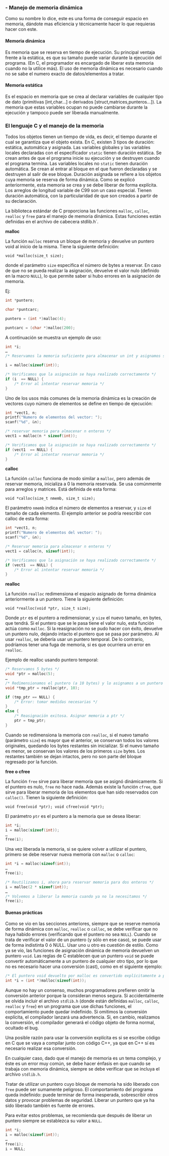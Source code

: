 ### - Manejo de memoria dinámica
Como su nombre lo dice, este es una forma de conseguir espacio en memoria, dándote mas eficiencia y técnicamente hacer lo que requieras hacer con este.

#### Memoria dinámica
Es memoria que se reserva en tiempo de ejecución. Su principal ventaja frente a la estática, es que su tamaño puede variar durante la ejecución del programa. (En C, el programador es encargado de liberar esta memoria cuando no la utilice más). El uso de memoria dinámica es necesario cuando no se sabe el numero exacto de datos/elementos a tratar.

#### Memoria estática
Es el espacio en memoria que se crea al declarar variables de cualquier tipo de dato (primitivas [int,char...] o derivados [struct,matrices,punteros...]). La memoria que estas variables ocupan no puede cambiarse durante la ejecución y tampoco puede ser liberada manualmente.

### El lenguaje C y el manejo de la memoria
Todos los objetos tienen un tiempo de vida, es decir, el tiempo durante el cual se garantiza que el objeto exista. En C, existen 3 tipos de duración: estática, automática y asignada. Las variables globales y las variables locales declaradas con el especificador `static` tienen duración estática. Se crean antes de que el programa inicie su ejecución y se destruyen cuando el programa termina. Las variables locales no `static` tienen duración automática. Se crean al entrar al bloque en el que fueron declaradas y se destruyen al salir de ese bloque. Duración asignada se refiere a los objetos cuya memoria se reserva de forma dinámica. Como se explicó anteriormente, esta memoria se crea y se debe liberar de forma explícita. Los arreglos de longitud variable de C99 son un caso especial. Tienen duración automática, con la particularidad de que son creados a partir de su declaración.

La biblioteca estándar de C proporciona las funciones `malloc`, `calloc`, `realloc` y `free` para el manejo de memoria dinámica. Estas funciones están definidas en el archivo de cabecera stdlib.h`.

**malloc**

La función `malloc` reserva un bloque de memoria y devuelve un puntero void al inicio de la misma. Tiene la siguiente definición:

`void *malloc(size_t size);`

donde el parámetro `size` especifica el número de bytes a reservar. En caso de que no se pueda realizar la asignación, devuelve el valor nulo (definido en la macro `NULL`), lo que permite saber si hubo errores en la asignación de memoria.

Ej:
```C
int *puntero;

char *puntcarc;

puntero = (int *)malloc(4);

puntcarc = (char *)malloc(200);
```

A continuación se muestra un ejemplo de uso:
```C
int *i;
…
/* Reservamos la memoria suficiente para almacenar un int y asignamos su dirección a i */

i = malloc(sizeof(int));

/* Verificamos que la asignación se haya realizado correctamente */
if (i  == NULL) {
	/* Error al intentar reservar memoria */
}
```

Uno de los usos más comunes de la memoria dinámica es la creación de vectores cuyo número de elementos se define en tiempo de ejecución:
```C
int *vect1, n;
printf("Numero de elementos del vector: ");
scanf("%d", &n);

/* reservar memoria para almacenar n enteros */
vect1 = malloc(n * sizeof(int));

/* Verificamos que la asignación se haya realizado correctamente */
if (vect1  == NULL) {
	/* Error al intentar reservar memoria */
}
```


**calloc**

La función `calloc` funciona de modo similar a `malloc`, pero además de reservar memoria, inicializa a 0 la memoria reservada. Se usa comúnmente para arreglos y matrices. Está definida de esta forma:

`void *calloc(size_t nmemb, size_t size);`

El parámetro `nmemb` indica el número de elementos a reservar, y `size` el tamaño de cada elemento. El ejemplo anterior se podría reescribir con calloc de esta forma:
```C
int *vect1, n;
printf("Numero de elementos del vector: ");
scanf("%d", &n);

/* Reservar memoria para almacenar n enteros */
vect1 = calloc(n, sizeof(int));

/* Verificamos que la asignación se haya realizado correctamente */
if (vect1  == NULL) {
	/* Error al intentar reservar memoria */
}
```

**realloc**

La función `realloc` redimensiona el espacio asignado de forma dinámica anteriormente a un puntero. Tiene la siguiente definición:

`void *realloc(void *ptr, size_t size);`

Donde `ptr` es el puntero a redimensionar, y `size` el nuevo tamaño, en bytes, que tendrá. Si el puntero que se le pasa tiene el valor nulo, esta función actúa como `malloc`. Si la reasignación no se pudo hacer con éxito, devuelve un puntero nulo, dejando intacto el puntero que se pasa por parámetro. Al usar `realloc`, se debería usar un puntero temporal. De lo contrario, podríamos tener una fuga de memoria, si es que ocurriera un error en `realloc`.

Ejemplo de realloc usando puntero temporal:
```C
/* Reservamos 5 bytes */
void *ptr = malloc(5);
…
/* Redimensionamos el puntero (a 10 bytes) y lo asignamos a un puntero temporal */
void *tmp_ptr = realloc(ptr, 10);

if (tmp_ptr == NULL) {
	/* Error: tomar medidas necesarias */
}
else {
	/* Reasignación exitosa. Asignar memoria a ptr */
	ptr = tmp_ptr;
}
```
Cuando se redimensiona la memoria con `realloc`, si el nuevo tamaño (parámetro `size`) es mayor que el anterior, se conservan todos los valores originales, quedando los bytes restantes sin inicializar. Si el nuevo tamaño es menor, se conservan los valores de los primeros `size` bytes. Los restantes también se dejan intactos, pero no son parte del bloque regresado por la función.


**free o cfree**

La función `free` sirve para liberar memoria que se asignó dinámicamente. Si el puntero es nulo, `free` no hace nada. Además existe la función `cfree`, que sirve para liberar memoria de los elementos que han sido reservados con `calloc()`. Tienen la siguiente definición:

`void free(void *ptr); void cfree(void *ptr);`

El parámetro `ptr` es el puntero a la memoria que se desea liberar:
```C
int *i;
i = malloc(sizeof(int));
…
free(i);
```
Una vez liberada la memoria, si se quiere volver a utilizar el puntero, primero se debe reservar nueva memoria con `malloc` o `calloc`:
```C
int *i = malloc(sizeof(int));
…
free(i);

/* Reutilizamos i, ahora para reservar memoria para dos enteros */
i = malloc(2 * sizeof(int));
…
/* Volvemos a liberar la memoria cuando ya no la necesitamos */
free(i);
```

#### Buenas prácticas
Como se vio en las secciones anteriores, siempre que se reserve memoria de forma dinámica con `malloc`, `realloc` o `calloc`, se debe verificar que no haya habido errores (verificando que el puntero no sea `NULL`). Cuando se trata de verificar el valor de un puntero (y sólo en ese caso), se puede usar de forma indistinta 0 ó NULL. Usar uno u otro es cuestión de estilo. Como ya se vio, las funciones de asignación dinámica de memoria devuelven un puntero `void`. Las reglas de C establecen que un puntero `void` se puede convertir automáticamente a un puntero de cualquier otro tipo, por lo que no es necesario hacer una conversión (cast), como en el siguiente ejemplo:
```C
/* El puntero void devuelto por malloc es convertido explícitamente a puntero int */
int *i = (int *)malloc(sizeof(int));
```
Aunque no hay un consenso, muchos programadores prefieren omitir la conversión anterior porque la consideran menos segura. Si accidentalmente se olvida incluir el archivo `stdlib.h` (donde están definidas `malloc`, `calloc`, `realloc` y `free`) en un programa que use dichas funciones, el comportamiento puede quedar indefinido. Si omitimos la conversión explícita, el compilador lanzará una advertencia. Si, en cambio, realizamos la conversión, el compilador generará el código objeto de forma normal, ocultado el bug.

Una posible razón para usar la conversión explícita es si se escribe código en C que se vaya a compilar junto con código C++, ya que en C++ sí es necesario realizar esa conversión.

En cualquier caso, dado que el manejo de memoria es un tema complejo, y éste es un error muy común, se debe hacer énfasis en que cuando se trabaja con memoria dinámica, siempre se debe verificar que se incluya el archivo `stdlib.h`.

Tratar de utilizar un puntero cuyo bloque de memoria ha sido liberado con `free` puede ser sumamente peligroso. El comportamiento del programa queda indefinido: puede terminar de forma inesperada, sobrescribir otros datos y provocar problemas de seguridad. Liberar un puntero que ya ha sido liberado también es fuente de errores.

Para evitar estos problemas, se recomienda que después de liberar un puntero siempre se establezca su valor a `NULL`.
```C
int *i;
i = malloc(sizeof(int));
…
free(i);
i = NULL;
```